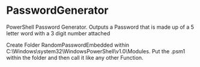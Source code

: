 # PasswordGenerator
PowerShell Password Generator. Outputs a Password that is made up of a 5 letter word with a 3 digit number attached

Create Folder RandomPasswordEmbedded within C:\Windows\system32\WindowsPowerShell\v1.0\Modules. Put the .psm1 within the folder and then call it like any other Function.
